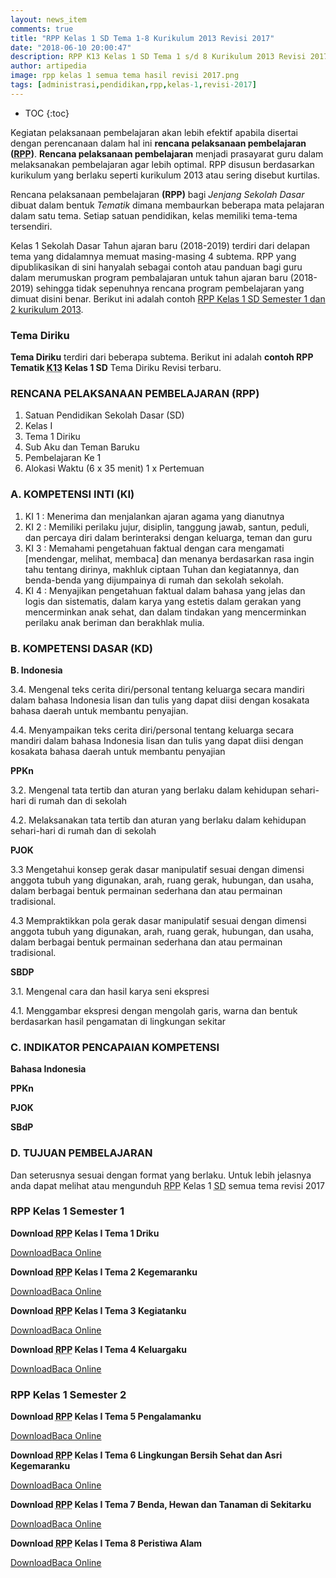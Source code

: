 ```yaml
---
layout: news_item
comments: true
title: "RPP Kelas 1 SD Tema 1-8 Kurikulum 2013 Revisi 2017"
date: "2018-06-10 20:00:47"
description: RPP K13 Kelas 1 SD Tema 1 s/d 8 Kurikulum 2013 Revisi 2017 ini sebagai referensi atau contoh dalam membuat program pembelajaran (RPP) tahun Ajaran 2018-2019.
author: artipedia
image: rpp kelas 1 semua tema hasil revisi 2017.png
tags: [administrasi,pendidikan,rpp,kelas-1,revisi-2017]
---
```

* TOC
{:toc}

Kegiatan pelaksanaan pembelajaran akan lebih efektif apabila disertai dengan perencanaan dalam hal ini <b>rencana pelaksanaan pembelajaran (<acronym title="Rencana Pelaksanaan Pembelajaran">RPP</acronym>)</b>. <b>Rencana pelaksanaan pembelajaran</b> menjadi prasayarat guru dalam melaksanakan pembelajaran agar lebih optimal. RPP disusun berdasarkan kurikulum yang berlaku seperti kurikulum 2013 atau sering disebut kurtilas. 

Rencana pelaksanaan pembelajaran <b>(RPP)</b> bagi <i>Jenjang Sekolah Dasar</i> dibuat dalam bentuk <i>Tematik</i> dimana membaurkan beberapa mata pelajaran dalam satu tema. Setiap satuan pendidikan, kelas memiliki tema-tema tersendiri. 

Kelas 1 Sekolah Dasar Tahun ajaran baru (2018-2019) terdiri dari delapan tema yang didalamnya memuat masing-masing 4 subtema. RPP yang dipublikasikan di sini hanyalah sebagai contoh atau panduan bagi guru dalam merumuskan program pembalajaran untuk tahun ajaran baru (2018-2019) sehingga tidak sepenuhnya rencana program pembelajaran yang dimuat disini benar. Berikut ini adalah contoh [RPP Kelas 1 SD Semester 1 dan 2 kurikulum 2013](https://artipedia.id/wiki/rpp-kelas-1-sd-tema-1-8-kuritilas-revisi.html "RPP Kelas 1 SD Semester 1 dan 2 kurikulum 2013").

### Tema Diriku
<b>Tema Diriku</b> terdiri dari beberapa subtema. Berikut ini adalah <b>contoh RPP Tematik <acronym title="Kurikulum 2013">K13</acronym> Kelas 1 SD</b> Tema Diriku Revisi terbaru.

### RENCANA PELAKSANAAN PEMBELAJARAN (RPP)
1. Satuan Pendidikan Sekolah Dasar (SD)
2. Kelas I 
3. Tema 1 Diriku
4. Sub Aku dan Teman Baruku
5. Pembelajaran Ke 1
6. Alokasi Waktu (6 x 35 menit) 1 x Pertemuan

### A. KOMPETENSI INTI (KI)
1. KI 1 : Menerima dan menjalankan ajaran agama yang dianutnya
2. KI 2 : Memiliki perilaku jujur, disiplin, tanggung jawab, santun, peduli, dan percaya diri dalam berinteraksi dengan keluarga, teman dan guru
3. KI 3 : Memahami pengetahuan faktual dengan cara mengamati [mendengar, melihat, membaca] dan menanya berdasarkan rasa ingin tahu tentang dirinya, makhluk ciptaan Tuhan dan kegiatannya, dan benda-benda yang dijumpainya di rumah dan sekolah sekolah.
4. KI 4 : Menyajikan pengetahuan faktual dalam bahasa yang jelas dan logis dan sistematis, dalam karya yang estetis dalam gerakan yang mencerminkan anak sehat, dan dalam tindakan yang mencerminkan perilaku anak beriman dan berakhlak mulia.

### B. KOMPETENSI DASAR (KD)
<strong>B. Indonesia</strong><br/>

3.4. Mengenal teks cerita diri/personal tentang keluarga secara mandiri dalam bahasa Indonesia lisan dan tulis yang dapat diisi dengan kosakata bahasa daerah untuk membantu penyajian.

4.4. Menyampaikan teks cerita diri/personal tentang keluarga secara mandiri dalam bahasa Indonesia lisan dan tulis yang dapat diisi dengan kosakata bahasa daerah untuk membantu penyajian

<strong>PPKn</strong>

3.2. Mengenal tata tertib dan aturan yang berlaku dalam kehidupan sehari-hari di rumah dan di sekolah

4.2. Melaksanakan tata tertib dan aturan yang berlaku dalam kehidupan sehari-hari di rumah dan di sekolah

<strong>PJOK</strong>

3.3 Mengetahui konsep gerak dasar manipulatif sesuai dengan dimensi anggota tubuh yang digunakan, arah, ruang gerak, hubungan, dan usaha, dalam berbagai bentuk permainan sederhana dan atau permainan tradisional.

4.3 Mempraktikkan pola gerak dasar manipulatif sesuai dengan dimensi anggota tubuh yang digunakan, arah, ruang gerak, hubungan, dan usaha, dalam berbagai bentuk permainan sederhana dan atau permainan tradisional.

<strong>SBDP</strong>

3.1. Mengenal cara dan hasil karya seni ekspresi

4.1. Menggambar ekspresi dengan mengolah garis, warna dan bentuk berdasarkan hasil pengamatan di lingkungan sekitar

### C. INDIKATOR PENCAPAIAN KOMPETENSI
<strong>Bahasa Indonesia</strong>

<strong>PPKn</strong>

<strong>PJOK</strong>

<strong>SBdP</strong>

### D. TUJUAN PEMBELAJARAN
Dan seterusnya sesuai dengan format yang berlaku. Untuk lebih jelasnya anda dapat melihat atau mengunduh <acronym title="Rencana Pelaksanaan Pembelajaran">RPP</acronym> Kelas 1 <acronym title="Sekolah Dasar">SD</acronym> semua tema revisi 2017


### RPP Kelas 1 Semester 1
<p><strong>Download <acronym title="Rencana Pelaksanaan Pembelajaran">RPP</acronym> Kelas I Tema 1 Driku</strong></p>
<p><a class="button download" href="https://docs.google.com/uc?export=download&id=0B5QcJ2Mo9-L2cXRfX1JKU0xjUWs" rel="nofollow" target="_blank" title="Download">Download</a><a class="button demo open-dialog" href="https://drive.google.com/file/d/0B5QcJ2Mo9-L2cXRfX1JKU0xjUWs/preview" Title="Baca Online" rel="nofollow">Baca Online</a></p>

<p><strong>Download <acronym title="Rencana Pelaksanaan Pembelajaran">RPP</acronym> Kelas I Tema 2 Kegemaranku</strong></p>
<p><a class="button download" href="https://docs.google.com/uc?export=download&id=0B5QcJ2Mo9-L2NzE4bC05czduOTQ" rel="nofollow" target="_blank" title="Download">Download</a><a class="button demo open-dialog" href="https://drive.google.com/file/d/0B5QcJ2Mo9-L2NzE4bC05czduOTQ/preview" Title="Baca Online" rel="nofollow">Baca Online</a></p>

<p><strong>Download <acronym title="Rencana Pelaksanaan Pembelajaran">RPP</acronym> Kelas I Tema 3 Kegiatanku</strong></p>
<p><a class="button download" href="https://docs.google.com/uc?export=download&id=0B5QcJ2Mo9-L2azgxSWNnbUhnWkU" rel="nofollow" target="_blank" title="Download">Download</a><a class="button demo open-dialog" href="https://drive.google.com/file/d/0B5QcJ2Mo9-L2azgxSWNnbUhnWkU/preview" Title="Baca Online" rel="nofollow">Baca Online</a></p>

<p><strong>Download <acronym title="Rencana Pelaksanaan Pembelajaran">RPP</acronym> Kelas I Tema 4 Keluargaku</strong></p>
<p><a class="button download" href="https://docs.google.com/uc?export=download&id=0B5QcJ2Mo9-L2ZmFaRzljVVdXdEU" rel="nofollow" target="_blank" title="Download">Download</a><a class="button demo open-dialog" href="https://drive.google.com/file/d/0B5QcJ2Mo9-L2ZmFaRzljVVdXdEU/preview" Title="Baca Online" rel="nofollow">Baca Online</a></p>

<h3>RPP Kelas 1 Semester 2</h3>
<p><strong>Download <acronym title="Rencana Pelaksanaan Pembelajaran">RPP</acronym> Kelas I Tema 5 Pengalamanku</strong></p>
<p><a class="button download" href="https://docs.google.com/uc?export=download&id=0B5QcJ2Mo9-L2ekprNnhGNF95aDg" rel="nofollow" target="_blank" title="Download">Download</a><a class="button demo open-dialog" href="https://drive.google.com/file/d/0B5QcJ2Mo9-L2ekprNnhGNF95aDg/preview" Title="Baca Online" rel="nofollow">Baca Online</a></p>

<p><strong>Download <acronym title="Rencana Pelaksanaan Pembelajaran">RPP</acronym> Kelas I Tema 6 Lingkungan Bersih Sehat dan Asri Kegemaranku</strong></p>
<p><a class="button download" href="https://docs.google.com/uc?export=download&id=0B5QcJ2Mo9-L2QWhiSVJEOWd4YkE" rel="nofollow" target="_blank" title="Download">Download</a><a class="button demo open-dialog" href="https://drive.google.com/file/d/0B5QcJ2Mo9-L2QWhiSVJEOWd4YkE/preview" Title="Baca Online" rel="nofollow">Baca Online</a></p>

<p><strong>Download <acronym title="Rencana Pelaksanaan Pembelajaran">RPP</acronym> Kelas I Tema 7 Benda, Hewan dan Tanaman di Sekitarku</strong></p>
<p><a class="button download" href="https://docs.google.com/uc?export=download&id=0B5QcJ2Mo9-L2UzlEZ2NXdURkcjA" rel="nofollow" target="_blank" title="Download">Download</a><a class="button demo open-dialog" href="https://drive.google.com/file/d/0B5QcJ2Mo9-L2UzlEZ2NXdURkcjA/preview" Title="Baca Online" rel="nofollow">Baca Online</a></p>

<p><strong>Download <acronym title="Rencana Pelaksanaan Pembelajaran">RPP</acronym> Kelas I Tema 8 Peristiwa Alam</strong></p>
<p><a class="button download" href="https://docs.google.com/uc?export=download&id=0B5QcJ2Mo9-L2dUtOT2JsWlZlS3M" rel="nofollow" target="_blank" title="Download">Download</a><a class="button demo open-dialog" href="https://drive.google.com/file/d/0B5QcJ2Mo9-L2dUtOT2JsWlZlS3M/preview" Title="Baca Online" rel="nofollow">Baca Online</a></p>
